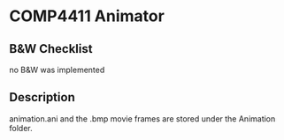 # COMP4411 Animator

## B&W Checklist

no B&W was implemented

## Description

animation.ani and the .bmp movie frames are stored under the Animation folder.
